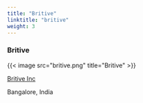 ```yaml
---
title: "Britive"
linktitle: "britive"
weight: 3
---
```


### Britive

{{< image src="britive.png" title="Britive" >}}

[Britive Inc](https://www.britive.com/)

Bangalore, India
